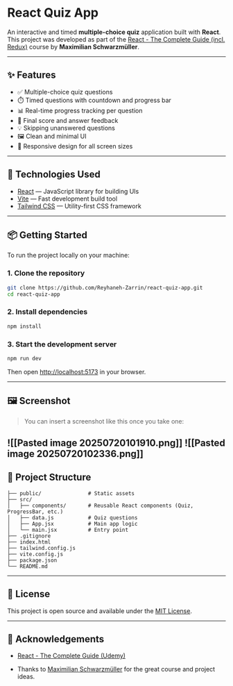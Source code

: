 
# React Quiz App

An interactive and timed **multiple-choice quiz** application built with **React**.  
This project was developed as part of the [React - The Complete Guide (incl. Redux)](https://www.udemy.com/course/react-the-complete-guide-incl-redux/) course by **Maximilian Schwarzmüller**.

---

## ✨ Features

- ✅ Multiple-choice quiz questions
- ⏱️ Timed questions with countdown and progress bar
- 📊 Real-time progress tracking per question
- 🎯 Final score and answer feedback
- 💡 Skipping unanswered questions
- 🖼️ Clean and minimal UI
- 📱 Responsive design for all screen sizes

---

## 🚀 Technologies Used

- [React](https://reactjs.org/) — JavaScript library for building UIs  
- [Vite](https://vitejs.dev/) — Fast development build tool  
- [Tailwind CSS](https://tailwindcss.com/) — Utility-first CSS framework

---

## 📦 Getting Started

To run the project locally on your machine:

### 1. Clone the repository

```bash
git clone https://github.com/Reyhaneh-Zarrin/react-quiz-app.git
cd react-quiz-app
````

### 2. Install dependencies

```bash
npm install
```

### 3. Start the development server

```bash
npm run dev
```

Then open [http://localhost:5173](http://localhost:5173) in your browser.

---

## 🖼️ Screenshot


> You can insert a screenshot like this once you take one:

![[Pasted image 20250720101910.png]]
![[Pasted image 20250720102336.png]]
---

## 📁 Project Structure

```
├── public/               # Static assets
├── src/                 
│   ├── components/       # Reusable React components (Quiz, ProgressBar, etc.)
│   ├── data.js           # Quiz questions
│   ├── App.jsx           # Main app logic
│   └── main.jsx          # Entry point
├── .gitignore
├── index.html
├── tailwind.config.js
├── vite.config.js
├── package.json
└── README.md
```

---

## 🔐 License

This project is open source and available under the [MIT License](https://opensource.org/licenses/MIT).

---

## 🙌 Acknowledgements

- [React - The Complete Guide (Udemy)](https://www.udemy.com/course/react-the-complete-guide-incl-redux/)
    
- Thanks to [Maximilian Schwarzmüller](https://github.com/maxschwarzmueller) for the great course and project ideas.
    
